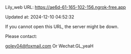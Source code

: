 Lily_web URL: https://ae6d-61-165-102-156.ngrok-free.app

Updated at: 2024-12-10 04:52:32

If you cannot open this URL, the server might be down.

Please contact: 

goley04@foxmail.com Or Wechat:GL_yeaH